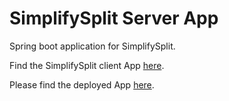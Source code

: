 # SimplifySplit Server App

Spring boot application for SimplifySplit.

Find the SimplifySplit client App [here](https://github.com/athulramesh/splitify-client).

Please find the deployed App [here](https://simplifysplit.web.app/).
